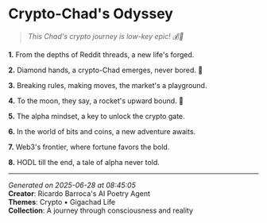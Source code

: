 # Crypto-Chad's Odyssey

> *This Chad's crypto journey is low-key epic! 💰🤝*

**1.** From the depths of Reddit threads, a new life's forged.


**2.** Diamond hands, a crypto-Chad emerges, never bored. 💎


**3.** Breaking rules, making moves, the market's a playground.


**4.** To the moon, they say, a rocket's upward bound. 🚀


**5.** The alpha mindset, a key to unlock the crypto gate.


**6.** In the world of bits and coins, a new adventure awaits.


**7.** Web3's frontier, where fortune favors the bold.


**8.** HODL till the end, a tale of alpha never told.



---

*Generated on 2025-06-28 at 08:45:05*  
**Creator**: Ricardo Barroca's AI Poetry Agent  
**Themes**: Crypto • Gigachad Life  
**Collection**: A journey through consciousness and reality